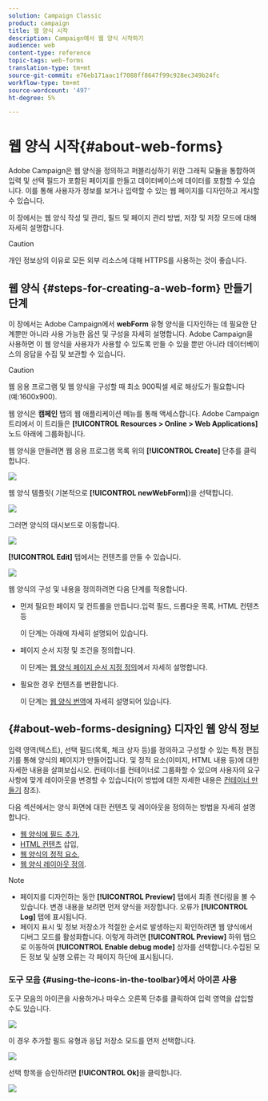 ```yaml
---
solution: Campaign Classic
product: campaign
title: 웹 양식 시작
description: Campaign에서 웹 양식 시작하기
audience: web
content-type: reference
topic-tags: web-forms
translation-type: tm+mt
source-git-commit: e76eb171aac1f7088ff8647f99c928ec349b24fc
workflow-type: tm+mt
source-wordcount: '497'
ht-degree: 5%

---
```



# 웹 양식 시작{#about-web-forms}

Adobe Campaign은 웹 양식을 정의하고 퍼블리싱하기 위한 그래픽 모듈을 통합하여 입력 및 선택 필드가 포함된 페이지를 만들고 데이터베이스에 데이터를 포함할 수 있습니다. 이를 통해 사용자가 정보를 보거나 입력할 수 있는 웹 페이지를 디자인하고 게시할 수 있습니다.

이 장에서는 웹 양식 작성 및 관리, 필드 및 페이지 관리 방법, 저장 및 저장 모드에 대해 자세히 설명합니다.

>[!CAUTION]
>
>개인 정보상의 이유로 모든 외부 리소스에 대해 HTTPS를 사용하는 것이 좋습니다.

## 웹 양식 {#steps-for-creating-a-web-form} 만들기 단계

이 장에서는 Adobe Campaign에서 **webForm** 유형 양식을 디자인하는 데 필요한 단계뿐만 아니라 사용 가능한 옵션 및 구성을 자세히 설명합니다. Adobe Campaign을 사용하면 이 웹 양식을 사용자가 사용할 수 있도록 만들 수 있을 뿐만 아니라 데이터베이스의 응답을 수집 및 보관할 수 있습니다.

>[!CAUTION]
>
>웹 응용 프로그램 및 웹 양식을 구성할 때 최소 900픽셀 세로 해상도가 필요합니다(예:1600x900).

웹 양식은 **캠페인** 탭의 웹 애플리케이션 메뉴를 통해 액세스합니다. Adobe Campaign 트리에서 이 트리들은 **[!UICONTROL Resources > Online > Web Applications]** 노드 아래에 그룹화됩니다.

웹 양식을 만들려면 웹 응용 프로그램 목록 위의 **[!UICONTROL Create]** 단추를 클릭합니다.

![](assets/webapp_create_new.png)

웹 양식 템플릿( 기본적으로 **[!UICONTROL newWebForm]**)을 선택합니다.

![](assets/s_ncs_admin_survey_select_template.png)

그러면 양식의 대시보드로 이동합니다.

![](assets/webapp_empty_dashboard.png)

**[!UICONTROL Edit]** 탭에서는 컨텐츠를 만들 수 있습니다.

![](assets/webapp_edit_tab.png)

웹 양식의 구성 및 내용을 정의하려면 다음 단계를 적용합니다.

* 먼저 필요한 페이지 및 컨트롤을 만듭니다.입력 필드, 드롭다운 목록, HTML 컨텐츠 등

   이 단계는 아래에 자세히 설명되어 있습니다.

* 페이지 순서 지정 및 조건을 정의합니다.

   이 단계는 [웹 양식 페이지 순서 지정 정의](../../web/using/defining-web-forms-page-sequencing.md)에서 자세히 설명합니다.

* 필요한 경우 컨텐츠를 변환합니다.

   이 단계는 [웹 양식 번역](../../web/using/translating-a-web-form.md)에 자세히 설명되어 있습니다.

## {#about-web-forms-designing} 디자인 웹 양식 정보

입력 영역(텍스트), 선택 필드(목록, 체크 상자 등)를 정의하고 구성할 수 있는 특정 편집기를 통해 양식의 페이지가 만들어집니다. 및 정적 요소(이미지, HTML 내용 등)에 대한 자세한 내용을 살펴보십시오. 컨테이너를 컨테이너로 그룹화할 수 있으며 사용자의 요구 사항에 맞게 레이아웃을 변경할 수 있습니다(이 방법에 대한 자세한 내용은 [컨테이너 만들기](../../web/using/defining-web-forms-layout.md#creating-containers) 참조).

다음 섹션에서는 양식 화면에 대한 컨텐츠 및 레이아웃을 정의하는 방법을 자세히 설명합니다.

* [웹 양식에 필드 추가](../../web/using/adding-fields-to-a-web-form.md),
* [HTML 컨텐츠](../../web/using/static-elements-in-a-web-form.md#inserting-html-content) 삽입,
* [웹 양식의 정적 요소](../../web/using/static-elements-in-a-web-form.md),
* [웹 양식 레이아웃 정의](../../web/using/defining-web-forms-layout.md).

>[!NOTE]
>
>* 페이지를 디자인하는 동안 **[!UICONTROL Preview]** 탭에서 최종 렌더링을 볼 수 있습니다. 변경 내용을 보려면 먼저 양식을 저장합니다. 오류가 **[!UICONTROL Log]** 탭에 표시됩니다.
>* 페이지 표시 및 정보 저장소가 적절한 순서로 발생하는지 확인하려면 웹 양식에서 디버그 모드를 활성화합니다. 이렇게 하려면 **[!UICONTROL Preview]** 하위 탭으로 이동하여 **[!UICONTROL Enable debug mode]** 상자를 선택합니다.수집된 모든 정보 및 실행 오류는 각 페이지 하단에 표시됩니다.

>



### 도구 모음 {#using-the-icons-in-the-toolbar}에서 아이콘 사용

도구 모음의 아이콘을 사용하거나 마우스 오른쪽 단추를 클릭하여 입력 영역을 삽입할 수도 있습니다.

![](assets/s_ncs_admin_webform_add_selection.png)

이 경우 추가할 필드 유형과 응답 저장소 모드를 먼저 선택합니다.

![](assets/s_ncs_admin_webform_select_storage.png)

선택 항목을 승인하려면 **[!UICONTROL Ok]**&#x200B;을 클릭합니다.

![](assets/s_ncs_admin_webform_confirm_storage.png)

